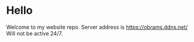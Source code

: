 # Hello
Welcome to my website repo.
Server address is https://obrams.ddns.net/
Will not be active 24/7.